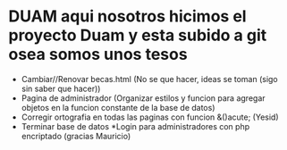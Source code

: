 # DUAM aqui nosotros hicimos el proyecto Duam y esta subido a git osea somos unos tesos
* Cambiar//Renovar becas.html (No se que hacer, ideas se toman (sigo sin saber que hacer))
* Pagina de administrador (Organizar estilos y funcion para agregar objetos en la funcion constante de la base de datos)
* Corregir ortografia en todas las paginas con funcion &()acute; (Yesid)
* Terminar base de datos
*Login para administradores con php encriptado (gracias Mauricio)
